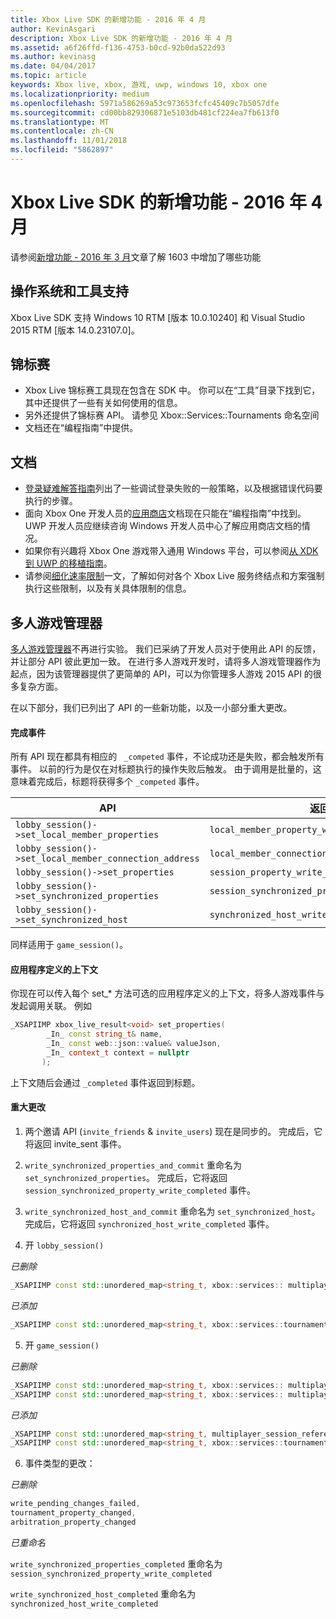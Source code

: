 ```yaml
---
title: Xbox Live SDK 的新增功能 - 2016 年 4 月
author: KevinAsgari
description: Xbox Live SDK 的新增功能 - 2016 年 4 月
ms.assetid: a6f26ffd-f136-4753-b0cd-92b0da522d93
ms.author: kevinasg
ms.date: 04/04/2017
ms.topic: article
keywords: Xbox live, xbox, 游戏, uwp, windows 10, xbox one
ms.localizationpriority: medium
ms.openlocfilehash: 5971a586269a53c973653fcfc45409c7b5057dfe
ms.sourcegitcommit: cd00bb829306871e5103db481cf224ea7fb613f0
ms.translationtype: MT
ms.contentlocale: zh-CN
ms.lasthandoff: 11/01/2018
ms.locfileid: "5862897"
---
```

# <a name="whats-new-for-the-xbox-live-sdk---april-2016"></a>Xbox Live SDK 的新增功能 - 2016 年 4 月

请参阅[新增功能 - 2016 年 3 月](1603-whats-new.md)文章了解 1603 中增加了哪些功能

## <a name="os-and-tool-support"></a>操作系统和工具支持
Xbox Live SDK 支持 Windows 10 RTM [版本 10.0.10240] 和 Visual Studio 2015 RTM [版本 14.0.23107.0]。

## <a name="tournaments"></a>锦标赛
- Xbox Live 锦标赛工具现在包含在 SDK 中。  你可以在“工具”目录下找到它，其中还提供了一些有关如何使用的信息。
- 另外还提供了锦标赛 API。  请参见 Xbox::Services::Tournaments 命名空间
- 文档还在“编程指南”中提供。

## <a name="documentation"></a>文档
- [登录疑难解答指南](../using-xbox-live/troubleshooting/troubleshooting-sign-in.md)列出了一些调试登录失败的一般策略，以及根据错误代码要执行的步骤。
- 面向 Xbox One 开发人员的[应用商店](https://developer.microsoft.com/en-us/games/xbox/docs/xboxlive/xbox-live-partners/xbox-marketplace/marketplace-and-downloadable-content)文档现在只能在“编程指南”中找到。  UWP 开发人员应继续咨询 Windows 开发人员中心了解应用商店文档的情况。
- 如果你有兴趣将 Xbox One 游戏带入通用 Windows 平台，可以参阅[从 XDK 到 UWP 的移植指南](../using-xbox-live/porting-xbox-live-code-from-xdk-to-uwp.md)。
- 请参阅[细化速率限制](../using-xbox-live/best-practices/fine-grained-rate-limiting.md)一文，了解如何对各个 Xbox Live 服务终结点和方案强制执行这些限制，以及有关具体限制的信息。

## <a name="multiplayer-manager"></a>多人游戏管理器
[多人游戏管理器](../multiplayer/multiplayer-manager.md)不再进行实验。  我们已采纳了开发人员对于使用此 API 的反馈，并让部分 API 彼此更加一致。  在进行多人游戏开发时，请将多人游戏管理器作为起点，因为该管理器提供了更简单的 API，可以为你管理多人游戏 2015 API 的很多复杂方面。

在以下部分，我们已列出了 API 的一些新功能，以及一小部分重大更改。

#### <a name="completed-events"></a>完成事件
所有 API 现在都具有相应的 ``` _competed``` 事件，不论成功还是失败，都会触发所有事件。 以前的行为是仅在对标题执行的操作失败后触发。 由于调用是批量的，这意味着完成后，标题将获得多个 ```_competed``` 事件。

| API | 返回事件 |
|-----|----------------|
| ```lobby_session()->set_local_member_properties``` |  ```local_member_property_write_completed ```
| ```lobby_session()->set_local_member_connection_address``` | ```local_member_connection_address_write_completed``` |
| ```lobby_session()->set_properties``` | ```session_property_write_completed``` |
| ```lobby_session()->set_synchronized_properties``` | ```session_synchronized_property_write_completed``` |
| ```lobby_session()->set_synchronized_host``` | ```synchronized_host_write_completed``` |

同样适用于 ```game_session()```。

#### <a name="application-defined-context"></a>应用程序定义的上下文
你现在可以传入每个 set_* 方法可选的应用程序定义的上下文，将多人游戏事件与发起调用关联。
例如

```cpp
_XSAPIIMP xbox_live_result<void> set_properties(
        _In_ const string_t& name,
        _In_ const web::json::value& valueJson,
        _In_ context_t context = nullptr
       );
```

上下文随后会通过 ```_completed``` 事件返回到标题。

#### <a name="breaking-changes"></a>重大更改

1.  两个邀请 API (```invite_friends``` & ```invite_users```) 现在是同步的。 完成后，它将返回 invite_sent 事件。

2.  ```write_synchronized_properties_and_commit``` 重命名为 ```set_synchronized_properties```。 完成后，它将返回 ```session_synchronized_property_write_completed``` 事件。

3.  ```write_synchronized_host_and_commit``` 重命名为 ```set_synchronized_host```。 完成后，它将返回 ```synchronized_host_write_completed``` 事件。

4.  开 ```lobby_session()```

  *已删除*

```cpp
_XSAPIIMP const std::unordered_map<string_t, xbox::services:: multiplayer::multiplayer_session_tournaments_server& tournaments_server() const;
```

  *已添加*

```cpp
_XSAPIIMP const std::unordered_map<string_t, xbox::services::tournaments::tournament_team_result>& tournament_team_results() const;
```

5.  开 ```game_session()```

  *已删除*

```cpp
_XSAPIIMP const std::unordered_map<string_t, xbox::services:: multiplayer::multiplayer_session_tournaments_server& tournaments_server() const;
_XSAPIIMP const std::unordered_map<string_t, xbox::services:: multiplayer::multiplayer_session_arbitration_server& arbitration_server() const;
```
  *已添加*

```cpp
_XSAPIIMP const std::unordered_map<string_t, multiplayer_session_reference>& tournament_teams() const;
_XSAPIIMP const std::unordered_map<string_t, xbox::services::tournaments::tournament_team_result>& tournament_team_results() const;
```

6.  事件类型的更改：

  *已删除*

```cpp
write_pending_changes_failed,
tournament_property_changed,
arbitration_property_changed
```

  *已重命名*

  ```write_synchronized_properties_completed``` 重命名为 ```session_synchronized_property_write_completed```

  ```write_synchronized_host_completed``` 重命名为 ```synchronized_host_write_completed```
